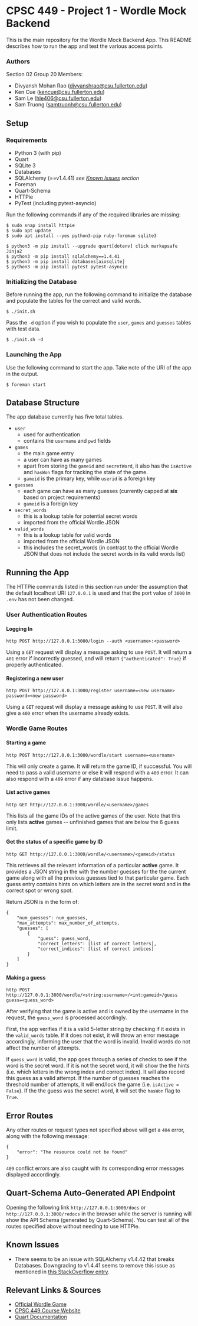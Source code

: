 # CPSC 449 - Project 1 - Wordle Mock Backend

This is the main repository for the Wordle Mock Backend App. This README describes how to run the app and test the various access points.

### Authors
Section 02
Group 20
Members: 
- Divyansh Mohan Rao (divyanshrao@csu.fullerton.edu)
- Ken Cue (kencue@csu.fullerton.edu)
- Sam Le (hle406@csu.fullerton.edu)
- Sam Truong (samtruonh@csu.fullerton.edu)


## Setup
### Requirements
- Python 3 (with pip)
- Quart
- SQLite 3
- Databases
- SQLAlchemy (==v1.4.41) *see [Known Issues](#known-issues) section*
- Foreman
- Quart-Schema
- HTTPie
- PyTest (including pytest-asyncio)

Run the following commands if any of the required libraries are missing:
```
$ sudo snap install httpie
$ sudo apt update
$ sudo apt install --yes python3-pip ruby-foreman sqlite3

$ python3 -m pip install --upgrade quart[dotenv] click markupsafe Jinja2
$ python3 -m pip install sqlalchemy==1.4.41
$ python3 -m pip install databases[aiosqlite]
$ python3 -m pip install pytest pytest-asyncio
```

### Initializing the Database
Before running the app, run the following command to initialize the database and populate the tables for the correct and valid words.
```
$ ./init.sh
```

Pass the `-d` option if you wish to populate the `user`, `games` and `guesses` tables with test data.
```
$ ./init.sh -d
```

### Launching the App
Use the following command to start the app. Take note of the URI of the app in the output.
```
$ foreman start
```


## Database Structure
The app database currently has five total tables.
- `user`
    - used for authentication
    - contains the `username` and `pwd` fields
- `games`
    - the main game entry
    - a user can have as many games
    - apart from storing the `gameid` and `secretWord`, it also has the `isActive` and `hasWon` flags for tracking the state of the game.
    - `gameid` is the primary key, while `userid` is a foreign key
- `guesses`
    - each game can have as many guesses (currently capped at **six** based on project requirements)
    - `gameid` is a foreign key
- `secret_words`
    - this is a lookup table for potential secret words
    - imported from the official Wordle JSON
- `valid_words`
    - this is a lookup table for valid words
    - imported from the official Wordle JSON
    - this includes the secret_words (in contrast to the official Wordle JSON that does not include the secret words in its valid words list)



## Running the App
The HTTPie commands listed in this section run under the assumption that the default localhost URI `127.0.0.1` is used and that the port value of `3000` in `.env` has not been changed. 

### User Authentication Routes
#### Logging In
```
http POST http://127.0.0.1:3000/login --auth <username>:<password>
```
Using a `GET` request will display a message asking to use `POST`. It will return a `401` error if incorrectly guessed, and will return `{"authenticated": True}` if properly authenticated.

#### Registering a new user
```
http POST http://127.0.0.1:3000/register username=<new username> password=<new password>
```
Using a `GET` request will display a message asking to use `POST`. It will also give a `400` error when the username already exists.

### Wordle Game Routes
#### Starting a game
```
http POST http://127.0.0.1:3000/wordle/start username=<username>
```
This will only create a game. It will return the game ID, if successful. You will need to pass a valid username or else it will respond with a `400` error. It can also respond with a `409` error if any database issue happens.

#### List active games
```
http GET http://127.0.0.1:3000/wordle/<username>/games
```
This lists all the game IDs of the active games of the user. Note that this only lists **active** games -- unfinished games that are below the 6 guess limit.

#### Get the status of a specific game by ID
```
http GET http://127.0.0.1:3000/wordle/<username>/<gameid>/status
```
This retrieves all the relevant information of a particular **active** game. It provides a JSON string in the with the number guesses for the the current game along with all the previous guesses tied to that particular game. Each guess entry contains hints on which letters are in the secret word and in the correct spot or wrong spot.

Return JSON is in the form of:
```
{
    "num_guesses": num_guesses,
    "max_attempts": max_number_of_attempts,
    "guesses": [
        {
            "guess": guess_word,
            "correct_letters": [list of correct letters],
            "correct_indices": [list of correct indices]
        }
    ]
}
```

#### Making a guess
```
http POST http://127.0.0.1:3000/wordle/<string:username>/<int:gameid>/guess guess=<guess_word>
```
After verifying that the game is active and is owned by the username in the request, the `guess_word` is processed accordingly. 

First, the app verifies if it is a valid 5-letter string by checking if it exists in the `valid_words` table. If it does not exist, it will throw an error message accordingly, informing the user that the word is invalid. Invalid words do not affect the number of attempts.

If `guess_word` is valid, the app goes through a series of checks to see if the word is the secret word. If it is not the secret word, it will show the the hints (i.e. which letters in the wrong index and correct index). It will also record this guess as a valid attempt. If the number of guesses reaches the threshold number of attempts, it will end/lock the game (i.e. `isActive = False`). If the the guess was the secret word, it will set the `hasWon` flag to `True`.


## Error Routes
Any other routes or request types not specified above will get a `404` error, along with the following message:
```
{
    "error": "The resource could not be found"
}
```
`409` conflict errors are also caught with its corresponding error messages displayed accordingly.


## Quart-Schema Auto-Generated API Endpoint
Opening the following link `http://127.0.0.1:3000/docs` or `http://127.0.0.1:3000/redocs` in the browser while the server is running will show the API Schema (generated by Quart-Schema). You can test all of the routes specified above without needing to use HTTPie.


## Known Issues
- There seems to be an issue with SQLAlchemy v1.4.42 that breaks Databases. Downgrading to v1.4.41 seems to remove this issue as mentioned in [this StackOverflow entry](https://stackoverflow.com/questions/74089620/python-databases-library-cant-fetch-all-from-mysql-database).


## Relevant Links & Sources
- [Official Wordle Game](https://www.nytimes.com/games/wordle/index.html)
- [CPSC 449 Course Website](https://sites.google.com/view/cpsc-449)
- [Quart Documentation](https://quart.palletsprojects.com/en/latest/index.html)